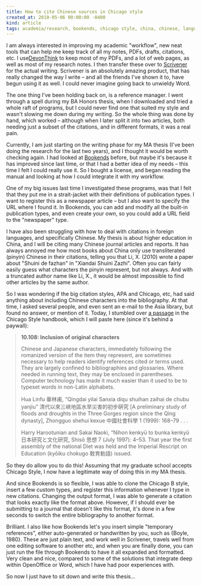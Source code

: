 ```yaml
---
title: How to cite Chinese sources in Chicago style
created_at: 2010-05-06 00:00:00 -0400
kind: article
tags: academia/research, bookends, chicago style, china, chinese, languages
---
```


I am always interested in improving my academic "workflow", new neat
tools that can help me keep track of all my notes, PDFs, drafts,
citations, etc. I
use[DevonThink](http://www.devon-technologies.com/products/devonthink/)
to keep most of my PDFs, and a lot of web pages, as well as most of my
research notes. I then transfer these over to
[Scrivener](http://www.literatureandlatte.com/scrivener.html) for the
actual writing. Scrivener is an absolutely amazing product, that has
really changed the way I write – and all the friends I've shown it to,
have begun using it as well. I could never imagine going back to
unwieldy Word.

The one thing I've been holding back on, is a reference manager. I went
through a spell during my BA Honors thesis, when I downloaded and tried
a whole raft of programs, but I could never find one that suited my
style and wasn't slowing me down during my writing. So the whole thing
was done by hand, which worked – although when I later split it into two
articles, both needing just a subset of the citations, and in different
formats, it was a real pain.

Currently, I am just starting on the writing phase for my MA thesis
(I've been doing the research for the last two years), and I thought it
would be worth checking again. I had looked at
[Bookends](http://www.sonnysoftware.com/) before, but maybe it's because
it has improved since last time, or that I had a better idea of my needs
– this time I felt I could really use it. So I bought a license, and
began reading the manual and looking at how I could integrate it with my
workflow.

One of my big issues last time I investigated these programs, was that I
felt that they put me in a strait-jacket with their definitions of
publication types. I want to register this as a newspaper article – but
I also want to specify the URL where I found it. In Bookends, you can
add and modify all the built-in publication types, and even create your
own, so you could add a URL field to the "newspaper" type.

I have also been struggling with how to deal with citations in foreign
languages, and specifically Chinese. My thesis is about higher education
in China, and I will be citing many Chinese journal articles and
reports. It has always annoyed me how most books about China only use
transliterated (pinyin) Chinese in their citations, telling you that Li,
X. (2010) wrote a paper about "Shuini de fazhan" in "Xiandai Shuini
Zazhi". Often you can fairly easily guess what characters the pinyin
represent, but not always. And with a truncated author name like Li, X.,
it would be almost impossible to find other articles by the same author.

So I was wondering if the big citation styles, APA and Chicago, etc, had
said anything about including Chinese characters into the bibliography.
At that time, I asked several people, and even sent an e-mail to the
Asia library, but found no answer, or mention of it. Today, I stumbled
over [a
passage](http://www.chicagomanualofstyle.org/ch10/ch10_sec108.html) in
the Chicago Style handbook, which I will paste here (since it's behind a
paywall):

> **10.108: Inclusion of original characters**
>
> Chinese and Japanese characters, immediately following the romanized
> version of the item they represent, are sometimes necessary to help
> readers identify references cited or terms used. They are largely
> confined to bibliographies and glossaries. Where needed in running
> text, they may be enclosed in parentheses. Computer technology has
> made it much easier than it used to be to typeset words in non-Latin
> alphabets.
>
> Hua Linfu 華林甫, “Qingdai yilai Sanxia diqu shuihan zaihai de chubu
> yanjiu” 清代以來三峽地區水旱災害的初步硏究 [A preliminary study of
> floods and droughts in the Three Gorges region since the Qing
> dynasty], Zhongguo shehui kexue 中國社會科學 1 (1999): 168–79 . . .
>
> Harry Harootunian and Sakai Naoki, “Nihon kenkyū to bunka kenkyū
> 日本研究と文化研究, Shisō 思想 7 (July 1997): 4–53. That year the
> first assembly of the national Diet was held and the Imperial Rescript
> on Education (kyōiku chokugo 敎育勅語) issued.

So they do allow you to do this! Assuming that my graduate school
accepts Chicago Style, I now have a legitimate way of doing this in my
MA thesis.

And since Bookends is so flexible, I was able to clone the Chicago B
style, insert a few custom types, and register this information whenever
I type in new citations. Changing the output format, I was able to
generate a citation that looks exactly like the format above. However,
if I should ever be submitting to a journal that doesn't like this
format, it's done in a few seconds to switch the entire bibliography to
another format.

Brilliant. I also like how Bookends let's you insert simple "temporary
references", either auto-generated or handwritten by you, such as
{Boyle, 1980}. These are just plain text, and work well in Scrivener,
travels well from one editing software to another etc, and when you are
finally done, you can just run the file through Bookends to have it all
expanded and formatted. Very clean and nice, compared to some of the
solutions that integrate deep within OpenOffice or Word, which I have
had poor experiences with.

So now I just have to sit down and write this thesis... 
